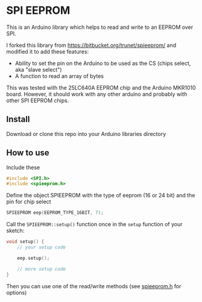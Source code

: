 # SPI EEPROM

This is an Arduino library which helps to read and write to an EEPROM over SPI.


I forked this library from https://bitbucket.org/trunet/spieeprom/ and modified it to add these features:

- Ability to set the pin on the Arduino to be used as the CS (chips select, aka "slave select")
- A function to read an array of bytes


This was tested with the 25LC640A EEPROM chip and the Arduino MKR1010 board. However, it should work with any other arduino and probably with other SPI EEPROM chips.

## Install

Download or clone this repo into your Arduino libraries directory


## How to use

Include these

```cpp
#include <SPI.h>
#include <spieeprom.h>
```

Define the object SPIEEPROM with the type of eeprom (16 or 24 bit) and the pin for chip select

```cpp
SPIEEPROM eep(EEPROM_TYPE_16BIT, 7);
```

Call the `SPIEEPROM::setup()` function once in the `setup` function of your sketch:

```cpp
void setup() {
    // your setup code

    eep.setup();

    // more setup code
}
```

Then you can use one of the read/write methods (see [spieeprom.h](./spieeprom.h) for options)